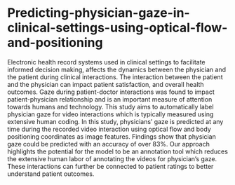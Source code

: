 # Predicting-physician-gaze-in-clinical-settings-using-optical-flow-and-positioning

Electronic health record systems used in clinical settings to facilitate informed decision making, affects the dynamics between the physician and the patient during clinical interactions. The interaction between the patient and the physician can impact patient satisfaction, and overall health outcomes. Gaze during patient-doctor interactions was found to impact patient-physician relationship and is an important measure of attention towards humans and technology. This study aims to automatically label physician gaze for video interactions which is typically measured using extensive human coding. In this study, physicians’ gaze is predicted at any time during the recorded video interaction using optical flow and body positioning coordinates as image features. Findings show that physician gaze could be predicted with an accuracy of over 83%. Our approach highlights the potential for the model to be an annotation tool which reduces the extensive human labor of annotating the videos for physician’s gaze. These interactions can further be connected to patient ratings to better understand patient outcomes.
